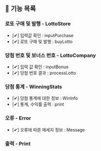 ## 📝 기능 목록

### 로또 구매 및 발행 - LottoStore
 - [✔] 입력값 확인 : inputPurchase
 - [✔] 로또 구매 및 발행 : buyLotto

### 당첨 번호 및 보너스 번호 - LottoCompany
 - [✔] 입력 값 확인 : inputBonus
 - [✔] 당첨 번호 결과 : processLotto

### 당첨 통계 - WinningStats
 - [✔] 당첨 통계에 대한 정보 : WinInfo
 - [✔] 통계, 수익률 출력 : print

### 오류 - Error
 - [✔] 오류에 따른 메세지 정보 : Message

### 출력 - Print
